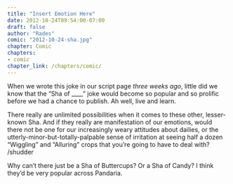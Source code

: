 ```yaml
---
title: "Insert Emotion Here"
date: 2012-10-24T09:54:00-07:00
draft: false
author: "Rades"
comic: "2012-10-24-sha.jpg"
chapter: Comic
chapters:
- comic
chapter_link: /chapters/comic/
---
```


When we wrote this joke in our script page *three weeks ago*, little did we know that the “Sha of ____” joke would become so popular and so prolific before we had a chance to publish. Ah well, live and learn.


There really are unlimited possibilities when it comes to these other, lesser-known Sha. And if they really are manifestation of our emotions, would there not be one for our increasingly weary attitudes about dailies, or the utterly-minor-but-totally-palpable sense of irritation at seeing half a dozen “Wiggling” and “Alluring” crops that you’re going to have to deal with?  /shudder


Why can’t there just be a Sha of Buttercups? Or a Sha of Candy? I think they’d be very popular across Pandaria.

